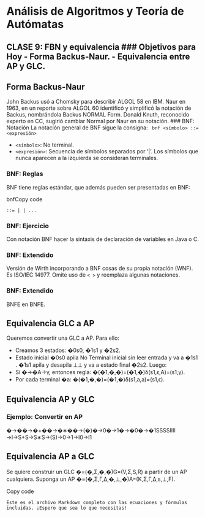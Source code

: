 # Análisis de Algoritmos y Teoría de Autómatas
## CLASE 9: FBN y equivalencia  ### Objetivos para Hoy - Forma Backus-Naur. - Equivalencia entre AP y GLC. 
## Forma Backus-Naur
John Backus usó a Chomsky para describir ALGOL 58 en IBM.  Naur en 1963, en un reporte sobre ALGOL 60 identificó y simplificó la notación de Backus, nombrándola Backus NORMAL Form.  Donald Knuth, reconocido experto en CC, sugirió cambiar Normal por Naur en su notación.  ### BNF: Notación La notación general de BNF sigue la consigna: 
``` bnf <símbolo> ::= <expresión>```

- `<símbolo>`: No terminal.
- `<expresión>`: Secuencia de símbolos separados por ‘|’. Los símbolos que nunca aparecen a la izquierda se consideran terminales.

### BNF: Reglas

BNF tiene reglas estándar, que además pueden ser presentadas en BNF:

bnfCopy code

`::= | | ...`

### BNF: Ejercicio

Con notación BNF hacer la sintaxis de declaración de variables en Java o C.

### BNF: Extendido

Versión de Wirth incorporando a BNF cosas de su propia notación (WNF). Es ISO/IEC 14977. Omite uso de `< >` y reemplaza algunas notaciones.

### BNF: Extendido

BNFE en BNFE.

## Equivalencia GLC a AP

Queremos convertir una GLC a AP. Para ello:

- Creamos 3 estados: �0s0​, �1s1​ y �2s2​.
- Estado inicial �0s0​ apila No Terminal inicial sin leer entrada y va a �1s1​. �1s1​ apila y desapila ⊥⊥ y va a estado final �2s2​. Luego:
- Si �→�A→γ, entonces regla: �(�1,�,�)=(�1,�)δ(s1​,ϵ,A)=(s1​,γ).
- Por cada terminal �a: �(�1,�,�)=(�1,�)δ(s1​,a,a)=(s1​,ϵ).

## Equivalencia AP y GLC

### Ejemplo: Convertir en AP

�→��→�+��→�∗��→(�)�→0�→1�→�0�→�1SSSSIIII​→I→S+S→S∗S→(S)→0→1→I0→I1​

## Equivalencia AP a GLC

Se quiere construir un GLC �=(�,Σ,�,�)G=(V,Σ,S,R) a partir de un AP cualquiera. Suponga un AP �=(�,Σ,Γ,Δ,�,⊥,�)A=(K,Σ,Γ,Δ,s,⊥,F).

Copy code

`Este es el archivo Markdown completo con las ecuaciones y fórmulas incluidas. ¡Espero que sea lo que necesitas!`